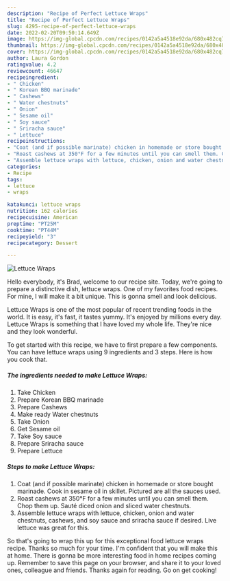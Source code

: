 ```yaml
---
description: "Recipe of Perfect Lettuce Wraps"
title: "Recipe of Perfect Lettuce Wraps"
slug: 4295-recipe-of-perfect-lettuce-wraps
date: 2022-02-20T09:50:14.649Z
image: https://img-global.cpcdn.com/recipes/0142a5a4518e92da/680x482cq70/lettuce-wraps-recipe-main-photo.jpg
thumbnail: https://img-global.cpcdn.com/recipes/0142a5a4518e92da/680x482cq70/lettuce-wraps-recipe-main-photo.jpg
cover: https://img-global.cpcdn.com/recipes/0142a5a4518e92da/680x482cq70/lettuce-wraps-recipe-main-photo.jpg
author: Laura Gordon
ratingvalue: 4.2
reviewcount: 46647
recipeingredient:
- " Chicken"
- " Korean BBQ marinade"
- " Cashews"
- " Water chestnuts"
- " Onion"
- " Sesame oil"
- " Soy sauce"
- " Sriracha sauce"
- " Lettuce"
recipeinstructions:
- "Coat (and if possible marinate) chicken in homemade or store bought marinade. Cook in sesame oil in skillet. Pictured are all the sauces used."
- "Roast cashews at 350°F for a few minutes until you can smell them. Chop them up. Sauté diced onion and sliced water chestnuts."
- "Assemble lettuce wraps with lettuce, chicken, onion and water chestnuts, cashews, and soy sauce and sriracha sauce if desired. Live lettuce was great for this."
categories:
- Recipe
tags:
- lettuce
- wraps

katakunci: lettuce wraps 
nutrition: 162 calories
recipecuisine: American
preptime: "PT25M"
cooktime: "PT44M"
recipeyield: "3"
recipecategory: Dessert

---
```



![Lettuce Wraps](https://img-global.cpcdn.com/recipes/0142a5a4518e92da/680x482cq70/lettuce-wraps-recipe-main-photo.jpg)

Hello everybody, it's Brad, welcome to our recipe site. Today, we're going to prepare a distinctive dish, lettuce wraps. One of my favorites food recipes. For mine, I will make it a bit unique. This is gonna smell and look delicious.

Lettuce Wraps is one of the most popular of recent trending foods in the world. It is easy, it's fast, it tastes yummy. It's enjoyed by millions every day. Lettuce Wraps is something that I have loved my whole life. They're nice and they look wonderful.




To get started with this recipe, we have to first prepare a few components. You can have lettuce wraps using 9 ingredients and 3 steps. Here is how you cook that.

<!--inarticleads1-->

##### The ingredients needed to make Lettuce Wraps:

1. Take  Chicken
1. Prepare  Korean BBQ marinade
1. Prepare  Cashews
1. Make ready  Water chestnuts
1. Take  Onion
1. Get  Sesame oil
1. Take  Soy sauce
1. Prepare  Sriracha sauce
1. Prepare  Lettuce




<!--inarticleads2-->

##### Steps to make Lettuce Wraps:

1. Coat (and if possible marinate) chicken in homemade or store bought marinade. Cook in sesame oil in skillet. Pictured are all the sauces used.
1. Roast cashews at 350°F for a few minutes until you can smell them. Chop them up. Sauté diced onion and sliced water chestnuts.
1. Assemble lettuce wraps with lettuce, chicken, onion and water chestnuts, cashews, and soy sauce and sriracha sauce if desired. Live lettuce was great for this.




So that's going to wrap this up for this exceptional food lettuce wraps recipe. Thanks so much for your time. I'm confident that you will make this at home. There is gonna be more interesting food in home recipes coming up. Remember to save this page on your browser, and share it to your loved ones, colleague and friends. Thanks again for reading. Go on get cooking!
